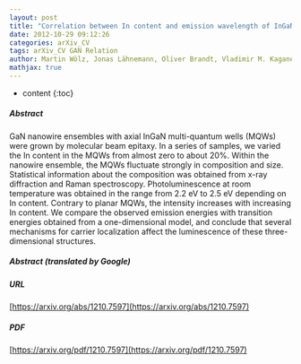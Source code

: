 ```yaml
---
layout: post
title: "Correlation between In content and emission wavelength of InGaN/GaN nanowire heterostructures"
date: 2012-10-29 09:12:26
categories: arXiv_CV
tags: arXiv_CV GAN Relation
author: Martin Wölz, Jonas Lähnemann, Oliver Brandt, Vladimir M. Kaganer, Manfred Ramsteiner, Carsten Pfüller, Christian Hauswald, C. N. Huang, Lutz Geelhaar, Henning Riechert
mathjax: true
---
```


* content
{:toc}

##### Abstract
GaN nanowire ensembles with axial InGaN multi-quantum wells (MQWs) were grown by molecular beam epitaxy. In a series of samples, we varied the In content in the MQWs from almost zero to about 20%. Within the nanowire ensemble, the MQWs fluctuate strongly in composition and size. Statistical information about the composition was obtained from x-ray diffraction and Raman spectroscopy. Photoluminescence at room temperature was obtained in the range from 2.2 eV to 2.5 eV depending on In content. Contrary to planar MQWs, the intensity increases with increasing In content. We compare the observed emission energies with transition energies obtained from a one-dimensional model, and conclude that several mechanisms for carrier localization affect the luminescence of these three-dimensional structures.

##### Abstract (translated by Google)


##### URL
[https://arxiv.org/abs/1210.7597](https://arxiv.org/abs/1210.7597)

##### PDF
[https://arxiv.org/pdf/1210.7597](https://arxiv.org/pdf/1210.7597)

